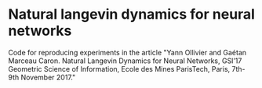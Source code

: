 # Natural langevin dynamics for neural networks
Code for reproducing experiments in the article "Yann Ollivier and Gaétan Marceau Caron. Natural Langevin Dynamics for Neural Networks, GSI’17 Geometric Science of Information, Ecole des Mines ParisTech, Paris, 7th-9th November 2017."
